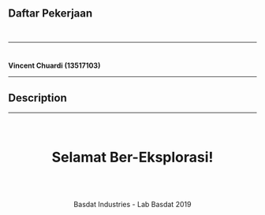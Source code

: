 <h2>
  <br>
  Daftar Pekerjaan
  <br>
  <br>
  <hr>
</h2>

<h4>
  <br>
  Vincent Chuardi (13517103)
  <br>
  <hr>
</h4>

## Description

<hr>

<h1 align="center">
  <br>
  Selamat Ber-Eksplorasi!
  <br>
  <br>
</h1>

<p align="center">
  <br>
  Basdat Industries - Lab Basdat 2019
  <br>
  <br>
</p>

